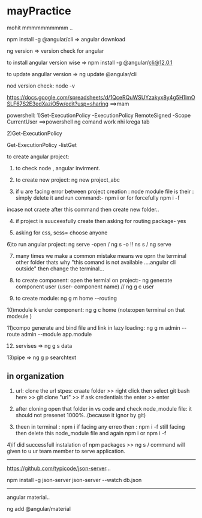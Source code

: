 # mayPractice
mohit mmmmmmmmmm 
..

npm install -g @angular/cli   => angular download

ng version  => version check for angular


to install angular version wise  => npm install -g  @angular/cli@12.0.1

to update angullar version  => ng update @angular/cli

nod version check:  node -v

https://docs.google.com/spreadsheets/d/1QceRQuWSUYzakyx8y4g5H1lmOSLF67S2E3edXaziO5w/edit?usp=sharing    ==>mam


powershell:
1)Set-ExecutionPolicy -ExecutionPolicy RemoteSigned -Scope CurrentUser  ==>powershell ng comand work nhi krega tab

2)Get-ExecutionPolicy

Get-ExecutionPolicy -listGet

to create angular project:
1) to check node , angular invirment.

2) to create new project: ng new project_abc

3) if u are facing  error between  project creation :
node module file is their : simply delete it and run command:- npm i    or for forcefully  npm i -f

incase not craete after this command then create new folder..

4) if project is suuceesfully create then asking for routing package- yes

5) asking for css, scss= choose anyone

6)to run angular project: ng serve -open  /  ng s -o    !!  ns s  / ng serve

7) many times we make a common mistake means we oprn the terminal other folder thats why "this comand is not available
....angular cli outside" then change the terminal...


8) to  create component: open the termial on project:- ng generate component user (user- component name) // ng g c user

9) to create module: ng g m home --routing

10)module k under component:  ng g c home  (note:open terminal on that modeule )

11)compo generate and bind file and link in lazy loading:  ng g m admin --route admin --module app.module 

12) servises => ng g s data

13)pipe => ng g p searchtext  

## in organization

1) url: clone the url
stpes: craate folder >> right click then select git bash here >> git clone "url" >> if ask credentials the enter >> enter

2) after  cloning open that folder in vs code and check node_module file: it should not presenet 1000%..(because it ignor by git)

3) theen in terminal : npm i 
if facing any erreo then : npm i -f
still facing then delete this node_module file  and again npm i or npm i -f

4)if did successfull instalation of npm packages >> ng s / command will given to u ur team member to serve application.



----------------------------------------------------------------------------------------------

https://github.com/typicode/json-server...

npm install -g json-server
json-server --watch db.json


---------------------------------------------------------------------------------
angular material..

 ng add @angular/material